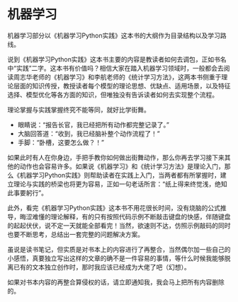 # 机器学习

机器学习部分以《机器学习Python实践》这本书的大纲作为目录结构以及学习路线。

说到《机器学习Python实践》这本书主要的内容是教读者如何去调包，正如书名中“实践”二字。这本书有价值吗？相信大家在踏入机器学习领域时，一般都会去阅读周志华老师的《机器学习》和李航老师的《统计学习方法》，这两本书侧重于理论层面的知识传授，教授读者每个模型的理论思想、优缺点、适用场景，以及特征选择、模型优化等各方面的知识，但唯独没有告诉读者如何去实现整个流程。

理论掌握与实践掌握终究不能等同，就好比学街舞。
- 眼睛说：“报告长官，我已经把所有动作都完整记录了。”
- 大脑回答道：“收到，我已经脑补整个动作流程了！”
- 手脚：“卧槽，这要怎么做？！”

如果此时有人在你身边，手把手教你如何做出街舞动作，那么你再去学习接下来其他的动作也会容易许多。如果说《机器学习》和《统计学习方法》是理论入门，那么《机器学习Python实践》则帮助读者在实践上入门，当两者都有所掌握时，建立理论与实践的桥梁也将更为容易，正如一句老话所言：“纸上得来终觉浅，绝知此事要躬行”。

此外，看完《机器学习Python实践》这本书不用花很长时间，没有烧脑的公式推导，晦涩难懂的理论解释，有的只有按照代码示例不断敲击键盘的快感，伴随键盘的起起伏伏，说不定一天就能全部看完！当然，欲速则不达，仿照示例敲码的同时也要不断思考，总结出一套完整的问题解决方案。

虽说是读书笔记，但实质是对书本上的内容进行了再整合，当然偶尔加一些自己的小感悟，真要独立写出这样的文章的确不是一件容易的事情，等什么时候我能够脱离已有的文本独立创作时，那时我应该已经成为大佬了吧（幻想）。

如果对书本内容的再整合算侵权的话，请立即通知我，我会马上把所有内容删除的。